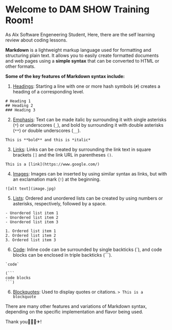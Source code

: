 # Welcome to DAM SHOW Training Room!

As Alx Software Engeneering Student, 
Here, there are the self learning review about coding lessons.

**Markdown** is a lightweight markup language used for formatting and structuring plain text. It allows you to easily create formatted documents and web pages using a **simple syntax** that can be converted to HTML or other formats.

**Some of the key features of Markdown syntax include:**

1. [Headings](): Starting a line with one or more hash symbols (`#`) creates a heading of a corresponding level.

```
# Heading 1
## Heading 2
### Heading 3
```

2. [Emphasis](): Text can be made italic by surrounding it with single asterisks (`*`) or underscores (`_`), and bold by surrounding it with double asterisks (`**`) or double underscores (`__`).

```
This is **bold** and this is *italic*
```

3. [Links](): Links can be created by surrounding the link text in square brackets `[]` and the link URL in parentheses `()`.

```
This is a [link](https://www.google.com/)
```

4. [Images](): Images can be inserted by using similar syntax as links, but with an exclamation mark (`!`) at the beginning.

```
![alt text](image.jpg)
```

5. [Lists](): Ordered and unordered lists can be created by using numbers or asterisks, respectively, followed by a space.

```
- Unordered list item 1
- Unordered list item 2
- Unordered list item 3

1. Ordered list item 1
2. Ordered list item 2
3. Ordered list item 3
```

6. [Code](): Inline code can be surrounded by single backticks (`), and code blocks can be enclosed in triple backticks (```).

```
`code`
```

```
(```
code blocks
```)
```
6. [Blockquotes](): Used to display quotes or citations.
`> This is a blockquote`


There are many other features and variations of Markdown syntax, depending on the specific implementation and flavor being used.



Thank you🙏🚦🥇✈!
